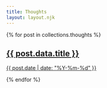 ```yaml
---
title: Thoughts
layout: layout.njk
---
```

<div class="post-list">
  {% for post in collections.thoughts %}
    <div class="post-item">
      <a href="{{ post.url }}">
        <h2>{{ post.data.title }}</h2>
        <p class="post-date">{{ post.date | date: "%Y-%m-%d" }}</p>
      </a>
    </div>
  {% endfor %}
</div>